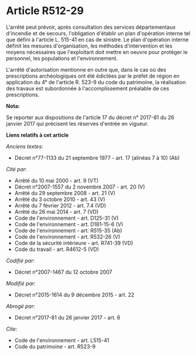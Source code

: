 # Article R512-29

L'arrêté peut prévoir, après consultation des services départementaux d'incendie et de secours, l'obligation d'établir un
plan d'opération interne tel que défini à l'article L. 515-41 en cas de sinistre. Le plan d'opération interne définit les
mesures d'organisation, les méthodes d'intervention et les moyens nécessaires que l'exploitant doit mettre en oeuvre pour
protéger le personnel, les populations et l'environnement. 

L'arrêté d'autorisation mentionne en outre que, dans le cas où des prescriptions archéologiques ont été édictées par le
préfet de région en application du 4° de l'article R. 523-9 du code du patrimoine, la réalisation des travaux est subordonnée
à l'accomplissement préalable de ces prescriptions.

**Nota:**

Se reporter aux dispositions de l'article 17 du décret n° 2017-81 du 26 janvier 2017 qui précisent les réserves d'entrée en
vigueur.

**Liens relatifs à cet article**

_Anciens textes_:

  - Décret n°77-1133 du 21 septembre 1977 - art. 17 (alinéas 7 à 10) (Ab)

_Cité par_:

  - Arrêté du 10 mai 2000 - art. 9 (VT)
  - Décret n°2007-1557 du 2 novembre 2007 - art. 20 (V)
  - Arrêté du 29 septembre 2008 - art. 21 (V)
  - Arrêté du 3 octobre 2010 - art. 43 (V)
  - Arrêté du 7 février 2012 - art. 7.4 (VD)
  - Arrêté du 26 mai 2014 - art. 7 (VD)
  - Code de l'environnement - art. D125-31 (V)
  - Code de l'environnement - art. D181-15-6 (V)
  - Code de l'environnement - art. R515-35 (Ab)
  - Code de l'environnement - art. R532-26 (V)
  - Code de la sécurité intérieure - art. R741-39 (VD)
  - Code du travail - art. R4612-5 (VD)

_Codifié par_:

  - Décret n°2007-1467 du 12 octobre 2007

_Modifié par_:

  - Décret n°2015-1614 du 9 décembre 2015 - art. 22

_Abrogé par_:

  - Décret n°2017-81 du 26 janvier 2017 - art. 6

_Cite_:

  - Code de l'environnement - art. L515-41
  - Code du patrimoine - art. R523-9
